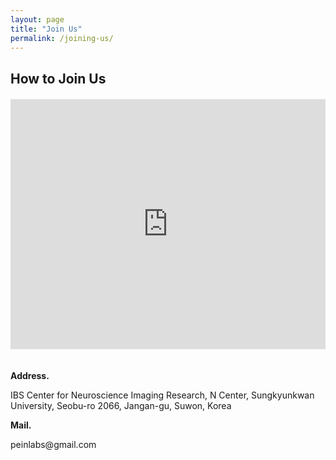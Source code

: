 ```yaml
---
layout: page
title: "Join Us"
permalink: /joining-us/
---
```

## How to Join Us

<div style="display: flex; flex-wrap: wrap; gap: 20px; margin-top: 20px;">
  
  <!-- Google Maps Column -->
  <div style="flex: 1; min-width: 300px;">
    <iframe 
      src="https://www.google.com/maps/embed?pb=!1m18!1m12!1m3!1d3174.147762492509!2d126.97296397586102!3d37.29163167211105!2m3!1f0!2f0!3f0!3m2!1i1024!2i768!4f13.1!3m3!1m2!1s0x357b42b7d58a24f7%3A0x9e67796ab3b20680!2z7ISx6reg6rSA64yA7ZWZ6rWQIE7shLzthLAgKOyXsOq1rOyGjCkgLSDsnpDsl7Dqs7ztlZnsuqDtjbzsiqQ!5e0!3m2!1sko!2skr!4v1726119540566!5m2!1sko!2skr"
      width="100%" 
      height="400" 
      frameborder="0" 
      style="border:0;" 
      allowfullscreen="" 
      aria-hidden="false" 
      tabindex="0">
    </iframe>
  </div>

  <!-- Contact Information Column -->
  <div style="flex: 1; min-width: 300px;">
     <p><strong>Address.</strong></p>
     <p>IBS Center for Neuroscience Imaging Research, N Center, Sungkyunkwan University, Seobu-ro 2066, Jangan-gu, Suwon, Korea</p>
     <p><strong>Mail.</strong></p>
     <p>peinlabs@gmail.com</p>
  </div>
</div>
